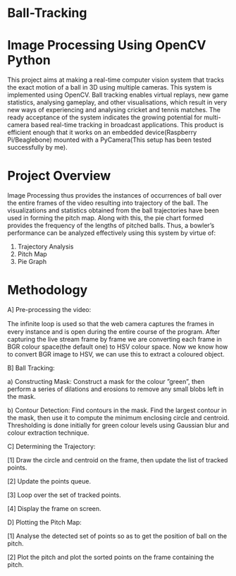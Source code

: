 # Ball-Tracking
# Image Processing Using OpenCV Python
This project aims at making a real-time computer vision system that tracks the exact motion of a ball in 3D using multiple cameras. 
This system is implemented using OpenCV. Ball tracking enables virtual replays, new game statistics, analysing gameplay, and
other visualisations, which result in very new ways of experiencing and analysing cricket and tennis matches.
The ready acceptance of the system indicates the growing potential for multi-camera based real-time tracking in broadcast applications.
This product is efficient enough that it works on an embedded device(Raspberry Pi/Beaglebone) mounted with a PyCamera(This setup has been tested successfully by me).

# Project Overview
Image Processing thus provides the instances of occurrences of ball over the entire frames of the video resulting into trajectory of the ball.
The visualizations and statistics obtained from the ball trajectories have been used in forming the pitch map.
Along with this, the pie chart formed provides the frequency of the lengths of pitched balls.
Thus, a bowler’s performance can be analyzed effectively using this system by virtue of:
1) Trajectory Analysis
2) Pitch Map
3) Pie Graph

# Methodology
A] Pre-processing the video:

The inﬁnite loop is used so that the web camera captures the frames in every instance and is open during the entire course of the program. After capturing the live stream frame by frame we are converting each frame in BGR colour space(the default one) to HSV colour space.
Now we know how to convert BGR image to HSV, we can use this to extract a coloured object.

B] Ball Tracking:

a) Constructing Mask:
Construct a mask for the colour ”green”, then perform a series of dilations and erosions to remove any small blobs left in the mask.

b) Contour Detection:
Find contours in the mask. Find the largest contour in the mask, then use it to compute the minimum enclosing circle and centroid.
Thresholding is done initially for green colour levels using Gaussian blur and colour extraction technique.

C] Determining the Trajectory:

[1] Draw the circle and centroid on the frame, then update the list of tracked points.

[2] Update the points queue.

[3] Loop over the set of tracked points.

[4] Display the frame on screen.

D] Plotting the Pitch Map:

[1] Analyse the detected set of points so as to get the position of ball on the pitch.

[2] Plot the pitch and plot the sorted points on the frame containing the pitch.
